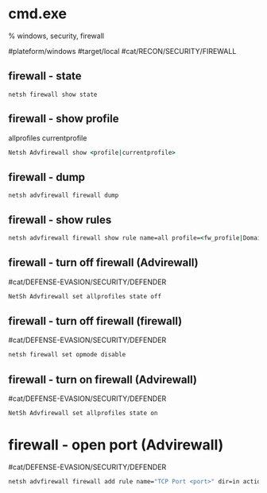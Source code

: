 # cmd.exe
% windows, security, firewall

#plateform/windows #target/local #cat/RECON/SECURITY/FIREWALL 

## firewall - state
```
netsh firewall show state
```

## firewall - show profile 
allprofiles
currentprofile
```cmd
Netsh Advfirewall show <profile|currentprofile>
```

## firewall - dump
```
netsh advfirewall firewall dump
```

## firewall - show rules
```cmd
netsh advfirewall firewall show rule name=all profile=<fw_profile|Domain>
```


## firewall - turn off firewall (Advirewall)
#cat/DEFENSE-EVASION/SECURITY/DEFENDER
```cmd
NetSh Advfirewall set allprofiles state off
```

## firewall - turn off firewall (firewall)
#cat/DEFENSE-EVASION/SECURITY/DEFENDER
```cmd
netsh firewall set opmode disable
```

## firewall - turn on firewall (Advirewall)
#cat/DEFENSE-EVASION/SECURITY/DEFENDER
```cmd
NetSh Advfirewall set allprofiles state on
```

# firewall - open port (Advirewall)
#cat/DEFENSE-EVASION/SECURITY/DEFENDER
```cmd
netsh advfirewall firewall add rule name="TCP Port <port>" dir=in action=allow protocol=TCP localport=<port>
```
